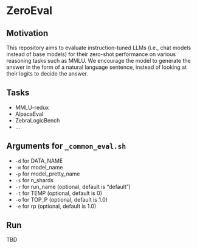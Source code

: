 # ZeroEval 


## Motivation

This repository aims to evaluate instruction-tuned LLMs (i.e., chat models instead of base models) for their zero-shot performance on various reasoning tasks such as MMLU. We encourage the model to generate the answer in the form of a natural language sentence, instead of looking at their logits to decide the answer. 

## Tasks 

- MMLU-redux 
- AlpacaEval 
- ZebraLogicBench 
- ...


## Arguments for `_common_eval.sh`

- `-d` for DATA_NAME
- `-m` for model_name
- `-p` for model_pretty_name
- `-s` for n_shards
- `-r` for run_name (optional, default is “default”)
- `-t` for TEMP (optional, default is 0)
- `-o` for TOP_P (optional, default is 1.0)
- `-e` for rp (optional, default is 1.0)


## Run  

TBD